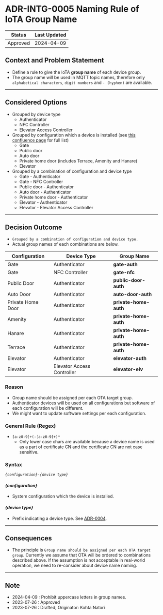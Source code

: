 # ADR-INTG-0005 Naming Rule of IoTA Group Name

| Status | Last Updated |
|---|---|
|Approved| 2024-04-09 |

## Context and Problem Statement

- Define a rule to give the IoTA **group name** of each device group.
- The group name will be used in MQTT topic names, therefore only `alphabetical characters`, `digit numbers` and `- (hyphen)` are available.
  
---

## Considered Options

- Grouped by device type
  - Authenticator
  - NFC Controller
  - Elevator Access Controller
- Grouped by configuration which a device is installed (see [this confluence page](https://confluence.tri-ad.tech/pages/viewpage.action?spaceKey=CISAM&title=Authenticator+Device+List) for full list)
  - Gate
  - Public door
  - Auto door
  - Private home door (includes Terrace, Amenity and Hanare)
  - Elevator
- Grouped by a combination of configuration and device type
  - Gate - Authenticator
  - Gate - NFC Controller
  - Public door - Authenticator
  - Auto door - Authenticator
  - Private home door  - Authenticator
  - Elevator - Authenticator
  - Elevator - Elevator Access Controller

---

## Decision Outcome

- `Grouped by a combination of configuration and device type.`
- Actual group names of each combinations are below.

| Configuration     | Device Type                | Group Name |
|--|--|--|
| Gate              | Authenticator              | **gate-auth** |
| Gate              | NFC Controller             | **gate-nfc**  |
| Public Door       | Authenticator              | **public-door-auth**  |
| Auto Door         | Authenticator              | **auto-door-auth** |
| Private Home Door | Authenticator              | **private-home-auth** |
| Amenity           | Authenticator              | **private-home-auth** |
| Hanare            | Authenticator              | **private-home-auth** |
| Terrace           | Authenticator              | **private-home-auth** |
| Elevator          | Authenticator              | **elevator-auth** |
| Elevator          | Elevator Access Controller | **elevator-elv** |

### Reason

- Group name should be assigned per each OTA target group.
- Authenticator devices will be used on all configurations but software of each configuration will be different.
- We might want to update software settings per each configuration.

### General Rule (Regex)

- `[a-z0-9]+(-[a-z0-9]+)*`
  - Only lower case chars are available because a device name is used as a part of certificate CN and the certificate CN are not case sensitive.

### Syntax

 *`{configuration}-{device type}`*

#### *{configuration}*

- System configuration which the device is installed.

#### *{device type}*

- Prefix indicating a device type. See [ADR-0004](https://github.com/wp-wcm/city/blob/main/projects/ac-access-control/backend/docs/adr/integration/ADR-INTG-0004_IoTADeviceNameNamingRule.md).

---

## Consequences

- The principle is `Group name should be assigned per each OTA target group`. Currently we assume that OTA will be ordered to combinations described above. If the assumption is not acceptable in real-world operation, we need to re-consider about device name naming.

---

## Note

- 2024-04-09 : Prohibit uppercase letters in group names.
- 2023-07-26 : Approved
- 2023-07-26 : Drafted, Originator: Kohta Natori
